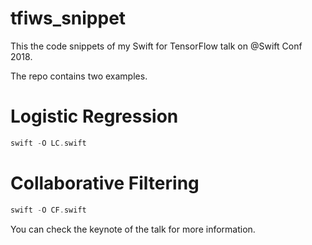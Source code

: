# tfiws_snippet
 This the code snippets of my Swift for TensorFlow talk on @Swift Conf 2018.

The repo contains two examples.  

# Logistic Regression

```swift
swift -O LC.swift
```
# Collaborative Filtering

```swift
swift -O CF.swift
```

You can check the keynote of the talk for more information.
